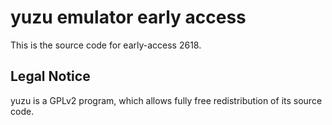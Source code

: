 yuzu emulator early access
=============

This is the source code for early-access 2618.

## Legal Notice

yuzu is a GPLv2 program, which allows fully free redistribution of its source code.